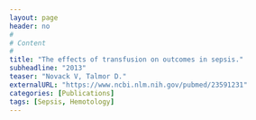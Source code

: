 ```yaml
---
layout: page
header: no
#
# Content
#
title: "The effects of transfusion on outcomes in sepsis."
subheadline: "2013"
teaser: "Novack V, Talmor D."
externalURL: "https://www.ncbi.nlm.nih.gov/pubmed/23591231"
categories: [Publications]
tags: [Sepsis, Hemotology]
---
```

